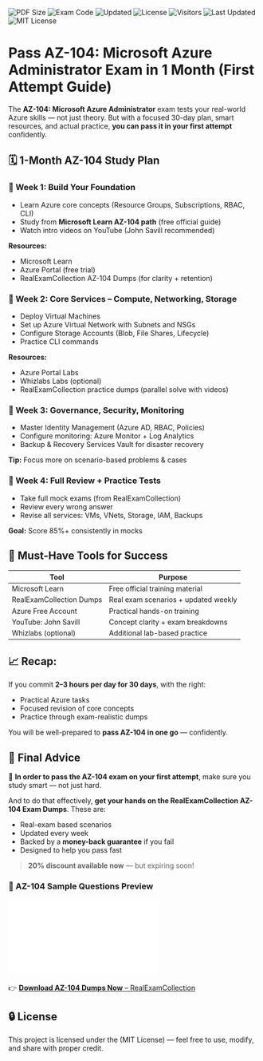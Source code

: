 ![PDF Size](https://img.shields.io/badge/PDF-Preview-blue?style=flat-square&logo=adobeacrobatreader&logoColor=yellow)
![Exam Code](https://img.shields.io/badge/AZ--104-Microsoft%20Identity-orange?style=flat-square&logo=microsoft)
![Updated](https://img.shields.io/badge/Updated-2025-brightgreen?style=flat-square)
![License](https://img.shields.io/badge/License-MIT-informational?style=flat-square&logoColor=skyblue)
![Visitors](https://visitor-badge.laobi.icu/badge?page_id=examleads.ai102)
![Last Updated](https://img.shields.io/badge/Updated-July%202025-brightgreen)
![MIT License](https://img.shields.io/badge/license-MIT-blue.svg)

# Pass AZ-104: Microsoft Azure Administrator Exam in 1 Month (First Attempt Guide)

The **AZ-104: Microsoft Azure Administrator** exam tests your real-world Azure skills — not just theory. But with a focused 30-day plan, smart resources, and actual practice, **you can pass it in your first attempt** confidently.

## 🗓️ 1-Month AZ-104 Study Plan

### 📅 Week 1: Build Your Foundation

* Learn Azure core concepts (Resource Groups, Subscriptions, RBAC, CLI)
* Study from **Microsoft Learn AZ-104 path** (free official guide)
* Watch intro videos on YouTube (John Savill recommended)

**Resources:**

* Microsoft Learn
* Azure Portal (free trial)
* RealExamCollection AZ-104 Dumps (for clarity + retention)

### 📅 Week 2: Core Services – Compute, Networking, Storage

* Deploy Virtual Machines
* Set up Azure Virtual Network with Subnets and NSGs
* Configure Storage Accounts (Blob, File Shares, Lifecycle)
* Practice CLI commands

**Resources:**

* Azure Portal Labs
* Whizlabs Labs (optional)
* RealExamCollection practice dumps (parallel solve with videos)

### 📅 Week 3: Governance, Security, Monitoring

* Master Identity Management (Azure AD, RBAC, Policies)
* Configure monitoring: Azure Monitor + Log Analytics
* Backup & Recovery Services Vault for disaster recovery

**Tip:** Focus more on scenario-based problems & cases

### 📅 Week 4: Full Review + Practice Tests

* Take full mock exams (from RealExamCollection)
* Review every wrong answer
* Revise all services: VMs, VNets, Storage, IAM, Backups

**Goal:** Score 85%+ consistently in mocks

## 🔧 Must-Have Tools for Success

| Tool                     | Purpose                              |
| ------------------------ | ------------------------------------ |
| Microsoft Learn          | Free official training material      |
| RealExamCollection Dumps | Real exam scenarios + updated weekly |
| Azure Free Account       | Practical hands-on training          |
| YouTube: John Savill     | Concept clarity + exam breakdowns    |
| Whizlabs (optional)      | Additional lab-based practice        |

## 📈 Recap:

If you commit **2–3 hours per day for 30 days**, with the right:

* Practical Azure tasks
* Focused revision of core concepts
* Practice through exam-realistic dumps

You will be well-prepared to **pass AZ-104 in one go** — confidently.

## 🔵 Final Advice  

🎯 **In order to pass the AZ-104 exam on your first attempt**, make sure you study smart — not just hard.

And to do that effectively, **get your hands on the RealExamCollection AZ-104 Exam Dumps**. These are:

* Real-exam based scenarios
* Updated every week
* Backed by a **money-back guarantee** if you fail
* Designed to help you pass fast

> **20% discount available now** — but expiring soon!

### 📘 AZ-104 Sample Questions Preview

![AZ-104 Sample Questions Preview](AZ-104_Sample_Questions_2025.pdf)


👉 [**Download AZ-104 Dumps Now** – RealExamCollection](https://www.realexamcollection.com/microsoft/az-104-dumps.html)

##  🔒 License
This project is licensed under the (MIT License) — feel free to use, modify, and share with proper credit.
